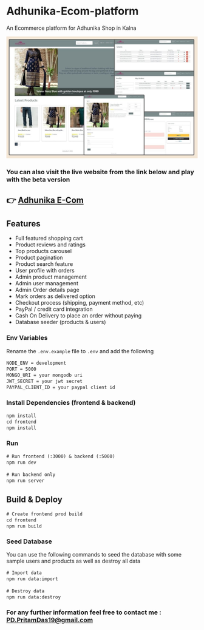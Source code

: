 # Adhunika-Ecom-platform
An Ecommerce platform for Adhunika Shop in Kalna

<img src="./frontend/public/Banner.jpg" alt="Website Banner">

<h3>You can also visit the live website from the link below and play with the beta version</h3>
<h2>👉 <a href="https://adhunika-ecom-platform.onrender.com/" target="_blank">Adhunika E-Com</a></h2>

## Features

- Full featured shopping cart
- Product reviews and ratings
- Top products carousel
- Product pagination
- Product search feature
- User profile with orders
- Admin product management
- Admin user management
- Admin Order details page
- Mark orders as delivered option
- Checkout process (shipping, payment method, etc)
- PayPal / credit card integration
- Cash On Delivery to place an order without paying
- Database seeder (products & users)

### Env Variables

Rename the `.env.example` file to `.env` and add the following

```
NODE_ENV = development
PORT = 5000
MONGO_URI = your mongodb uri
JWT_SECRET = your jwt secret
PAYPAL_CLIENT_ID = your paypal client id
```

### Install Dependencies (frontend & backend)

```
npm install
cd frontend
npm install
```

### Run

```
# Run frontend (:3000) & backend (:5000)
npm run dev

# Run backend only
npm run server
```

## Build & Deploy

```
# Create frontend prod build
cd frontend
npm run build
```

### Seed Database

You can use the following commands to seed the database with some sample users and products as well as destroy all data

```
# Import data
npm run data:import

# Destroy data
npm run data:destroy
```

<h3>For any further information feel free to contact me : <a href="mailto:pd.pritamdas19@gmail.com">PD.PritamDas19@gmail.com</a>